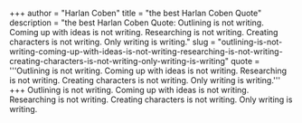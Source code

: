 +++
author = "Harlan Coben"
title = "the best Harlan Coben Quote"
description = "the best Harlan Coben Quote: Outlining is not writing. Coming up with ideas is not writing. Researching is not writing. Creating characters is not writing. Only writing is writing."
slug = "outlining-is-not-writing-coming-up-with-ideas-is-not-writing-researching-is-not-writing-creating-characters-is-not-writing-only-writing-is-writing"
quote = '''Outlining is not writing. Coming up with ideas is not writing. Researching is not writing. Creating characters is not writing. Only writing is writing.'''
+++
Outlining is not writing. Coming up with ideas is not writing. Researching is not writing. Creating characters is not writing. Only writing is writing.
